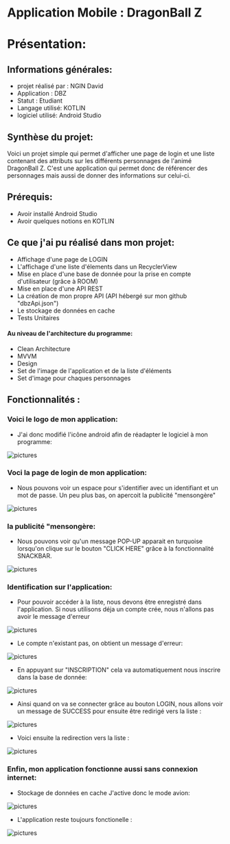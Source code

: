 # Application Mobile : DragonBall Z

# Présentation:

## Informations générales:
- projet réalisé par : NGIN David
- Application : DBZ
- Statut : Etudiant
- Langage utilisé: KOTLIN
- logiciel utilisé: Android Studio

## Synthèse du projet:
Voici un projet simple qui permet d'afficher une page de login et une liste contenant des attributs sur les différents personnages de l'animé DragonBall Z. C'est une application qui permet donc de référencer des personnages mais aussi de donner des informations sur celui-ci. 

## Prérequis:
- Avoir installé Android Studio
- Avoir quelques notions en KOTLIN

## Ce que j'ai pu réalisé dans mon projet:
- Affichage d'une page de LOGIN
- L'affichage d'une liste d'élements dans un RecyclerView 
- Mise en place d'une base de donnée pour la prise en compte d'utilisateur (grâce à ROOM)
- Mise en place d'une API REST 
- La création de mon propre API (API hébergé sur mon github "dbzApi.json")
- Le stockage de données en cache 
- Tests Unitaires

#### Au niveau de l'architecture du programme:
- Clean Architecture
- MVVM
- Design
- Set de l'image de l'application et de la liste d'éléments
- Set d'image pour chaques personnages


## Fonctionnalités :

### Voici le logo de mon application:
- J'ai donc modifié l'icône android afin de réadapter le logiciel à mon programme:

![pictures](https://github.com/DavidNGIN/MonAppli/blob/master/pictures/LOGOAPPLI.PNG)

### Voci la page de login de mon application:
- Nous pouvons voir un espace pour s'identifier avec un identifiant et un mot de passe. Un peu plus bas, on apercoit la publicité "mensongère"

![pictures](https://github.com/DavidNGIN/MonAppli/blob/master/pictures/Photo1.PNG)

### la publicité "mensongère:
- Nous pouvons voir qu'un message POP-UP apparait en turquoise lorsqu'on clique sur le bouton "CLICK HERE" grâce à la fonctionnalité SNACKBAR.

![pictures](https://github.com/DavidNGIN/MonAppli/blob/master/pictures/CLICKPUB.PNG)

### Identification sur l'application:
- Pour pouvoir accéder à la liste, nous devons être enregistré dans l'application. Si nous utilisons déja un compte crée, nous n'allons pas avoir le message d'erreur

![pictures](https://github.com/DavidNGIN/MonAppli/blob/master/pictures/LOGIDENREGISTRER.PNG)

- Le compte n'existant pas, on obtient un message d'erreur:

![pictures](https://github.com/DavidNGIN/MonAppli/blob/master/pictures/LOGIDERREUR.PNG)

- En appuyant sur "INSCRIPTION" cela va automatiquement nous inscrire dans la base de donnée:

![pictures](https://github.com/DavidNGIN/MonAppli/blob/master/pictures/Photo1.PNG)

- Ainsi quand on va se connecter grâce au bouton LOGIN, nous allons voir un message de SUCCESS pour ensuite être redirigé vers la liste :

![pictures](https://github.com/DavidNGIN/MonAppli/blob/master/pictures/SUCCESS.PNG)

- Voici ensuite la redirection vers la liste :

![pictures](https://github.com/DavidNGIN/MonAppli/blob/master/pictures/APIFINAL.PNG)

### Enfin, mon application fonctionne aussi sans connexion internet:
- Stockage de données en cache
J'active donc le mode avion:

![pictures](https://github.com/DavidNGIN/MonAppli/blob/master/pictures/WITHOUTINTERNET.PNG)

- L'application reste toujours fonctionelle :

![pictures](https://github.com/DavidNGIN/MonAppli/blob/master/pictures/MODEAVIONS.PNG)



